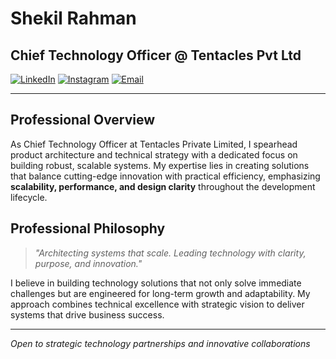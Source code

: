 # Shekil Rahman

## Chief Technology Officer @ Tentacles Pvt Ltd

[![LinkedIn](https://img.shields.io/badge/LinkedIn-Profile-blue?style=flat&logo=linkedin)](https://www.linkedin.com/in/shekil-rahman-7ba318343/)
[![Instagram](https://img.shields.io/badge/Instagram-Profile-purple?style=flat&logo=instagram)](https://instagram.com/shekilrahman)
[![Email](https://img.shields.io/badge/Email-Contact-red?style=flat&logo=gmail)](mailto:shekilrahman@gmail.com)

---

## Professional Overview

As Chief Technology Officer at Tentacles Private Limited, I spearhead product architecture and technical strategy with a dedicated focus on building robust, scalable systems. My expertise lies in creating solutions that balance cutting-edge innovation with practical efficiency, emphasizing **scalability, performance, and design clarity** throughout the development lifecycle.

## Professional Philosophy

> *"Architecting systems that scale. Leading technology with clarity, purpose, and innovation."*

I believe in building technology solutions that not only solve immediate challenges but are engineered for long-term growth and adaptability. My approach combines technical excellence with strategic vision to deliver systems that drive business success.

---

*Open to strategic technology partnerships and innovative collaborations*

